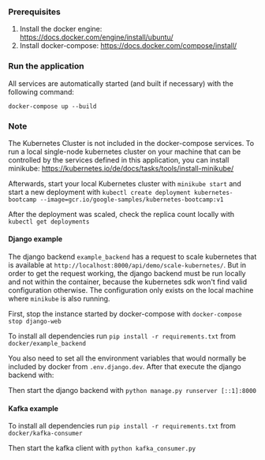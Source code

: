 ### Prerequisites

1. Install the docker engine: https://docs.docker.com/engine/install/ubuntu/
2. Install docker-compose: https://docs.docker.com/compose/install/

### Run the application

All services are automatically started (and built if necessary) with the following command: 

`docker-compose up --build`

### Note

The Kubernetes Cluster is not included in the docker-compose services. To run a local single-node
kubernetes cluster on your machine that can be controlled by the services defined in this
application, you can install minikube: https://kubernetes.io/de/docs/tasks/tools/install-minikube/

Afterwards, start your local Kubernetes cluster with `minikube start` and start a new deployment with 
`kubectl create deployment kubernetes-bootcamp --image=gcr.io/google-samples/kubernetes-bootcamp:v1`

After the deployment was scaled, check the replica count locally with `kubectl get deployments`

#### Django example

The django backend `example_backend` has a request to scale kubernetes that is available
at `http://localhost:8000/api/demo/scale-kubernetes/`. But in order to get the request working,
the django backend must be run locally and not within the container, because the kubernetes sdk
won't find valid configuration otherwise. The configuration only exists on the local machine where
`minikube` is also running.

First, stop the instance started by docker-compose with `docker-compose stop django-web`

To install all dependencies run `pip install -r requirements.txt` from `docker/example_backend`

You also need to set all the environment variables that would normally be included by docker from
`.env.django.dev`. After that execute the django backend with:

Then start the django backend with `python manage.py runserver [::1]:8000`

#### Kafka example

To install all dependencies run `pip install -r requirements.txt` from `docker/kafka-consumer`

Then start the kafka client with `python kafka_consumer.py`

